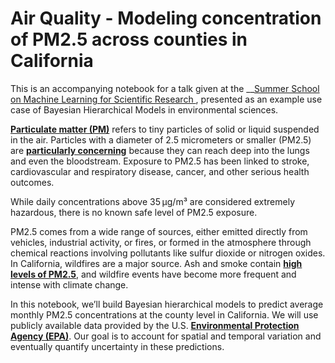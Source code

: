 # Air Quality - Modeling concentration of PM2.5 across counties in California

This is an accompanying notebook for a talk given at the __[Summer School on Machine Learning for Scientific Research
](http://psi.petnica.rs/2025_ml/description.php), presented as an example use case of Bayesian Hierarchical Models in environmental sciences.

__[Particulate matter (PM)](https://www.epa.gov/pm-pollution/particulate-matter-pm-basics)__ refers to tiny particles of solid or liquid suspended in the air. Particles with a diameter of 2.5 micrometers or smaller (PM2.5) are __[particularly concerning](https://ww2.arb.ca.gov/resources/inhalable-particulate-matter-and-health)__ because they can reach deep into the lungs and even the bloodstream. Exposure to PM2.5 has been linked to stroke, cardiovascular and respiratory disease, cancer, and other serious health outcomes. 

While daily concentrations above 35 μg/m³ are considered extremely hazardous, there is no known safe level of PM2.5 exposure.

PM2.5 comes from a wide range of sources, either emitted directly from vehicles, industrial activity, or fires, or formed in the atmosphere through chemical reactions involving pollutants like sulfur dioxide or nitrogen oxides. In California, wildfires are a major source. Ash and smoke contain __[high levels of PM2.5](https://www.epa.gov/wildfire-smoke-course/why-wildfire-smoke-health-concern)__, and wildfire events have become more frequent and intense with climate change.

In this notebook, we’ll build Bayesian hierarchical models to predict average monthly PM2.5 concentrations at the county level in California. We will use publicly available data provided by the U.S. __[Environmental Protection Agency (EPA)](https://www.epa.gov/outdoor-air-quality-data/download-daily-data)__. Our goal is to account for spatial and temporal variation and eventually quantify uncertainty in these predictions.
